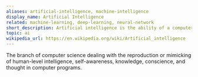 ```yaml
---
aliases: artificial-intelligence, machine-intelligence
display_name: Artificial Intelligence
related: machine-learning, deep-learning, neural-network
short_description: Artificial intelligence is the ability of a computer or machine to perform tasks commonly associated with intelligent beings.
topic: ai
wikipedia_url: https://en.wikipedia.org/wiki/Artificial_intelligence
---
```

The branch of computer science dealing with the reproduction or mimicking of human-level intelligence, self-awareness, knowledge, conscience, and thought in computer programs.
